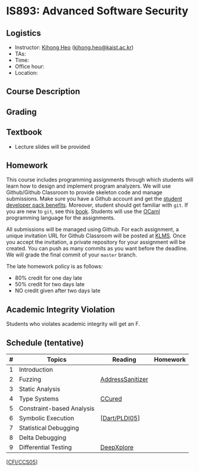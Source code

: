 # IS893: Advanced Software Security

## Logistics
- Instructor: [Kihong Heo](https://kihongheo.kaist.ac.kr) (kihong.heo@kaist.ac.kr)
- TAs: 
- Time: 
- Office hour: 
- Location: 

## Course Description

## Grading

## Textbook
- Lecture slides will be provided

## Homework
This course includes programming assignments through which students will learn how to design
and implement program analyzers.
We will use Github/Github Classroom to provide skeleton code and manage submissions.
Make sure you have a Github account and get the [student developer pack benefits](https://education.github.com/pack).
Moreover, student should get familiar with `git`.
If you are new to `git`, see this [book](https://git-scm.com/book/en/v2).
Students will use the [OCaml](https://ocaml.org) programming language for the assignments.

All submissions will be managed using Github.
For each assignment, a unique invitation URL for Github Classroom will be posted at [KLMS](http://klms.kaist.ac.kr).
Once you accept the invitation, a private repository for your assignment will be created.
You can push as many commits as you want before the deadline. We will grade the final commit of your `master` branch.

The late homework policy is as follows:
- 80% credit for one day late
- 50% credit for two days late
- NO credit given after two days late

## Academic Integrity Violation
Students who violates academic integrity will get an F.

## Schedule (tentative)
|#|Topics|Reading|Homework|
|-|------|-------|--------|
|1|Introduction||
|2|Fuzzing|[AddressSanitizer](https://www.usenix.org/system/files/conference/atc12/atc12-final39.pdf)|
|3|Static Analysis||
|4|Type Systems|[CCured](https://dl.acm.org/doi/10.1145/1065887.1065892)|
|5|Constraint-based Analysis||
|6|Symbolic Execution|[[Dart/PLDI05](https://dl.acm.org/doi/abs/10.1145/1065010.1065036)]|
|7|Statistical Debugging||
|8|Delta Debugging||
|9|Differential Testing|[DeepXplore](https://dl.acm.org/doi/10.1145/3132747.3132785)|
[[CFI/CCS05](https://dl.acm.org/doi/10.1145/1102120.1102165)]
